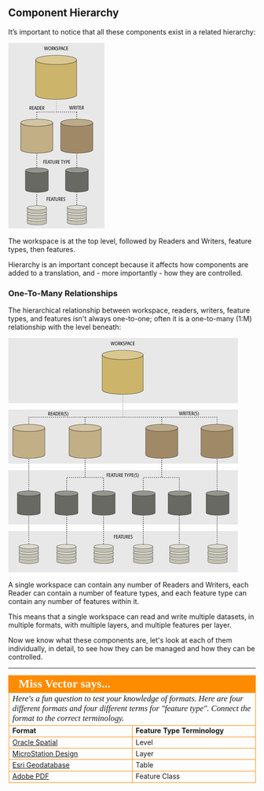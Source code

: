 ## Component Hierarchy ##
It’s important to notice that all these components exist in a related hierarchy:

![](./Images/Img4.01.TranslationComponents1-1HalfScale.png)

The workspace is at the top level, followed by Readers and Writers, feature types, then features.

Hierarchy is an important concept because it affects how components are added to a translation, and - more importantly - how they are controlled.


### One-To-Many Relationships ###

The hierarchical relationship between workspace, readers, writers, feature types, and features isn't always one-to-one; often it is a one-to-many (1:M) relationship with the level beneath:

![](./Images//Img4.01.TranslationComponentsHalfScale.png)

A single workspace can contain any number of Readers and Writers, each Reader can contain a number of feature types, and each feature type can contain any number of features within it.

This means that a single workspace can read and write multiple datasets, in multiple formats, with multiple layers, and multiple features per layer.

Now we know what these components are, let's look at each of them individually, in detail, to see how they can be managed and how they can be controlled.


---

<!--Person X Says Section-->

<table style="border-spacing: 0px">
<tr>
<td colspan="2" style="vertical-align:middle;background-color:darkorange;border: 2px solid darkorange">
<i class="fa fa-quote-left fa-lg fa-pull-left fa-fw" style="color:white;padding-right: 12px;vertical-align:text-top"></i>
<span style="color:white;font-size:x-large;font-weight: bold;font-family:serif">Miss Vector says...</span>
</td>
</tr>

<tr>
<td colspan="2" style="border: 1px solid darkorange">
<span style="font-family:serif; font-style:italic; font-size:larger">
Here's a fun question to test your knowledge of formats. Here are four different formats and four different terms for "feature type". Connect the format to the correct terminology.
<tr><td width="50%" style="font-weight: bold; border: 1px solid darkorange">Format</td><td style="font-weight: bold; border: 1px solid darkorange">Feature Type Terminology</td></tr>
<tr><td style="border: 1px solid darkorange"><a href="http://52.73.3.37/fmedatastreaming/Manual/QAResponse2017.fmw?chapter=4&question=1&answer=1&DestDataset_TEXTLINE=C%3A%5CFMEOutput%5CQAResponse.html">Oracle Spatial</a></td><td style="border: 1px solid darkorange">Level</td></tr>
<tr><td style="border: 1px solid darkorange"><a href="http://52.73.3.37/fmedatastreaming/Manual/QAResponse2017.fmw?chapter=4&question=1&answer=2&DestDataset_TEXTLINE=C%3A%5CFMEOutput%5CQAResponse.html">MicroStation Design</a></td><td style="border: 1px solid darkorange">Layer</td></tr>
<tr><td style="border: 1px solid darkorange"><a href="http://52.73.3.37/fmedatastreaming/Manual/QAResponse2017.fmw?chapter=4&question=1&answer=3&DestDataset_TEXTLINE=C%3A%5CFMEOutput%5CQAResponse.html">Esri Geodatabase</a></td><td style="border: 1px solid darkorange">Table</td></tr>
<tr><td style="border: 1px solid darkorange"><a href="http://52.73.3.37/fmedatastreaming/Manual/QAResponse2017.fmw?chapter=4&question=1&answer=4&DestDataset_TEXTLINE=C%3A%5CFMEOutput%5CQAResponse.html">Adobe PDF</a></td><td style="border: 1px solid darkorange">Feature Class</td></tr>
</span>
</td>
</tr>
</table>
